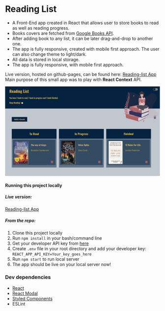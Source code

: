 # Reading List 

- A Front-End app created in React that allows user to store books to read as well as reading progress.
- Books covers are fetched from [Google Books API](https://developers.google.com/books).
- After adding book to any list, it can be later drag-and-drop to another one.
- The app is fully responsive, created with mobile first approach. The user can also change theme to light/dark.
- All data is stored in local storage.
- The app is fully responsive, with mobile first approach.

Live version, hosted on github-pages, can be found here: [Reading-list App](https://atarsa.github.io/reading-list/)
<br>
Main purpose of this small app was to play with **React Context** API.


![Reading-list app screenshot](https://raw.githubusercontent.com/atarsa/reading-list/master/Screenshot.png)

#### Running this project locally
##### Live version:
[Reading-list App](https://atarsa.github.io/reading-list/)

##### From the repo:
1. Clone this project locally
2. Run `npm install` in your bash/command line
3. Get your developer API key from [here](https://console.developers.google.com/)
4. Create `.env` file in your root directory and add your developer key:
`REACT_APP_API_KEY=Your_key_goes_here`
5. Run `npm start` to run local server
6. The app should be live on your local server now!


### Dev dependencies
- [React](https://reactjs.org/)
- [React Modal](https://github.com/reactjs/react-modal)
- [Styled Components](https://styled-components.com/)
- ESLint

